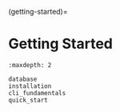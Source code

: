 (getting-started)=

# Getting Started

```{toctree}
:maxdepth: 2

database
installation
cli_fundamentals
quick_start
```
